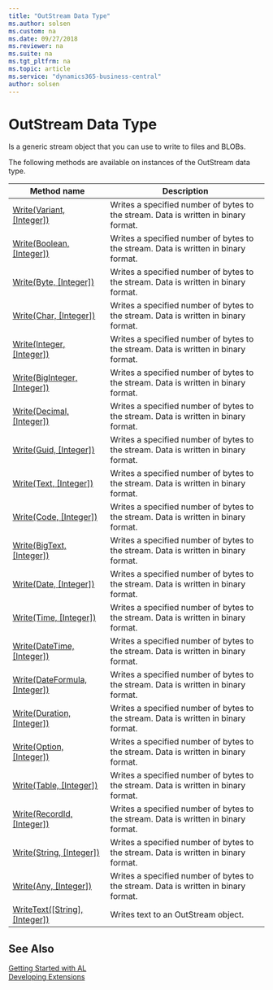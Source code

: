 ```yaml
---
title: "OutStream Data Type"
ms.author: solsen
ms.custom: na
ms.date: 09/27/2018
ms.reviewer: na
ms.suite: na
ms.tgt_pltfrm: na
ms.topic: article
ms.service: "dynamics365-business-central"
author: solsen
---
```

[//]: # (START>DO_NOT_EDIT)
[//]: # (IMPORTANT:Do not edit any of the content between here and the END>DO_NOT_EDIT.)
[//]: # (Any modifications should be made in the .resx files in the ModernDev repo.)
# OutStream Data Type
Is a generic stream object that you can use to write to files and BLOBs.


The following methods are available on instances of the OutStream data type.

|Method name|Description|
|-----------|-----------|
|[Write(Variant, [Integer])](outstream-write-variant-integer-method.md)|Writes a specified number of bytes to the stream. Data is written in binary format.|
|[Write(Boolean, [Integer])](outstream-write-boolean-integer-method.md)|Writes a specified number of bytes to the stream. Data is written in binary format.|
|[Write(Byte, [Integer])](outstream-write-byte-integer-method.md)|Writes a specified number of bytes to the stream. Data is written in binary format.|
|[Write(Char, [Integer])](outstream-write-char-integer-method.md)|Writes a specified number of bytes to the stream. Data is written in binary format.|
|[Write(Integer, [Integer])](outstream-write-integer-integer-method.md)|Writes a specified number of bytes to the stream. Data is written in binary format.|
|[Write(BigInteger, [Integer])](outstream-write-biginteger-integer-method.md)|Writes a specified number of bytes to the stream. Data is written in binary format.|
|[Write(Decimal, [Integer])](outstream-write-decimal-integer-method.md)|Writes a specified number of bytes to the stream. Data is written in binary format.|
|[Write(Guid, [Integer])](outstream-write-guid-integer-method.md)|Writes a specified number of bytes to the stream. Data is written in binary format.|
|[Write(Text, [Integer])](outstream-write-text-integer-method.md)|Writes a specified number of bytes to the stream. Data is written in binary format.|
|[Write(Code, [Integer])](outstream-write-code-integer-method.md)|Writes a specified number of bytes to the stream. Data is written in binary format.|
|[Write(BigText, [Integer])](outstream-write-bigtext-integer-method.md)|Writes a specified number of bytes to the stream. Data is written in binary format.|
|[Write(Date, [Integer])](outstream-write-date-integer-method.md)|Writes a specified number of bytes to the stream. Data is written in binary format.|
|[Write(Time, [Integer])](outstream-write-time-integer-method.md)|Writes a specified number of bytes to the stream. Data is written in binary format.|
|[Write(DateTime, [Integer])](outstream-write-datetime-integer-method.md)|Writes a specified number of bytes to the stream. Data is written in binary format.|
|[Write(DateFormula, [Integer])](outstream-write-dateformula-integer-method.md)|Writes a specified number of bytes to the stream. Data is written in binary format.|
|[Write(Duration, [Integer])](outstream-write-duration-integer-method.md)|Writes a specified number of bytes to the stream. Data is written in binary format.|
|[Write(Option, [Integer])](outstream-write-option-integer-method.md)|Writes a specified number of bytes to the stream. Data is written in binary format.|
|[Write(Table, [Integer])](outstream-write-table-integer-method.md)|Writes a specified number of bytes to the stream. Data is written in binary format.|
|[Write(RecordId, [Integer])](outstream-write-recordid-integer-method.md)|Writes a specified number of bytes to the stream. Data is written in binary format.|
|[Write(String, [Integer])](outstream-write-string-integer-method.md)|Writes a specified number of bytes to the stream. Data is written in binary format.|
|[Write(Any, [Integer])](outstream-write-joker-integer-method.md)|Writes a specified number of bytes to the stream. Data is written in binary format.|
|[WriteText([String], [Integer])](outstream-writetext-method.md)|Writes text to an OutStream object.|

[//]: # (IMPORTANT: END>DO_NOT_EDIT)
## See Also
[Getting Started with AL](../devenv-get-started.md)  
[Developing Extensions](../devenv-dev-overview.md)  